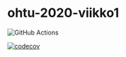 # ohtu-2020-viikko1

![GitHub Actions](https://github.com/vuolen/ohtu-2020-viikko1/workflows/Java%20CI%20with%20Gradle/badge.svg)

[![codecov](https://codecov.io/gh/vuolen/ohtu-2020-viikko1/branch/main/graph/badge.svg?token=0VNK5HNJXZ)](https://codecov.io/gh/vuolen/ohtu-2020-viikko1)
